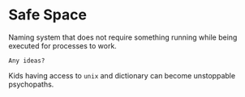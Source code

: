 # Safe Space

Naming system that does not require something running while being executed for processes to work.

`Any ideas?`

Kids having access to `unix` and dictionary can become unstoppable psychopaths.
